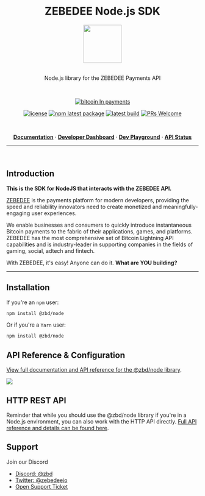 <h1 align="center">ZEBEDEE Node.js SDK</h1>

<div align="center">
<img width="100" src="https://zbd-node.dev.zebedee.cloud/zbd-node-logo.png" />
</div>
<br />

<div align="center">

Node.js library for the ZEBEDEE Payments API

<br />

[![bitcoin ln payments](https://img.shields.io/badge/Bitcoin%20Lightning-Payments-orange?style=for-the-badge&logo=bitcoin)](https://www.npmjs.com/package/@zbd/node)
<br/>

[![license](https://img.shields.io/badge/license-MIT-blue.svg)](https://github.com/zebedeeio/zbd-node/blob/HEAD/LICENSE.md) [![npm latest package](https://img.shields.io/npm/v/@zbd/node/latest.svg)](https://www.npmjs.com/package/@zbd/node) [![latest build](https://img.shields.io/badge/build-passing-blueviolet)](https://www.npmjs.com/package/@zbd/node) [![PRs Welcome](https://img.shields.io/badge/PRs-welcome-brightgreen.svg)](https://github.com/zebedeeio/zbd-node/blob/HEAD/CONTRIBUTING.md#pull-requests)

<br />


<p align="center">
  <a href="https://zbd-node.dev.zebedee.cloud"><strong>Documentation</strong></a> ·
  <a href="https://dashboard.zebedee.io"><strong>Developer Dashboard</strong></a> ·
  <a href="https://playground.dev.zebedee.cloud"><strong>Dev Playground</strong></a> ·
  <a href="https://status.zebedee.io"><strong>API Status</strong></a>
</p>

</div>

---

<div align="left">
<br />

## Introduction

**This is the SDK for NodeJS that interacts with the ZEBEDEE API.**

[ZEBEDEE](https://zebedee.io) is the payments platform for modern developers, providing the speed and reliability innovators need to create monetized and meaningfully-engaging user experiences.

We enable businesses and consumers to quickly introduce instantaneous Bitcoin payments to the fabric of their applications, games, and platforms. ZEBEDEE has the most comprehensive set of Bitcoin Lightning API capabilities and is industry-leader in supporting companies in the fields of gaming, social, adtech and fintech.

With ZEBEDEE, it's easy! Anyone can do it. **What are YOU building?**

------

## Installation

If you're an `npm` user:

```bash
npm install @zbd/node
```

Or if you're a `Yarn` user:

```bash
npm install @zbd/node
```

## API Reference & Configuration

[View full documentation and API reference for the @zbd/node library](https://zbd-node.dev.zebedee.cloud).

![](https://i.imgur.com/D84ZZtg.png)

## HTTP REST API

Reminder that while you should use the @zbd/node library if you're in a Node.js environment, you can also
work with the HTTP API directly. [Full API reference and details can be found here](https://docs.zebedee.io/api/intro).

## Support

Join our Discord 

* [Discord: @zbd](https://discord.com/zbd)
* [Twitter: @zebedeeio](https://twitter.com/zebedeeio)
* [Open Support Ticket](https://help.zebedee.io)

</div>
